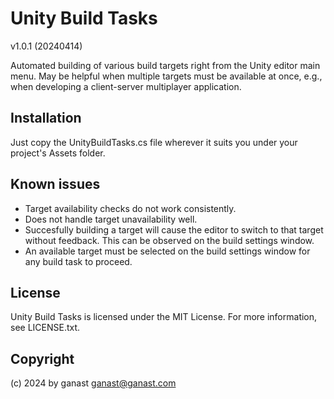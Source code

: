 # Unity Build Tasks
v1.0.1 (20240414)

Automated building of various build targets right from the Unity editor main menu. May be helpful when multiple targets must be available at once, e.g., when developing a client-server multiplayer application.
    
## Installation
Just copy the UnityBuildTasks.cs file wherever it suits you under your project's Assets folder.

## Known issues
- Target availability checks do not work consistently.
- Does not handle target unavailability well.
- Succesfully building a target will cause the editor to switch to that target without feedback. This can be observed on the build settings window.
- An available target must be selected on the build settings window for any build task to proceed.

## License
Unity Build Tasks is licensed under the MIT License. For more information, see LICENSE.txt.

## Copyright
(c) 2024 by ganast <ganast@ganast.com>

